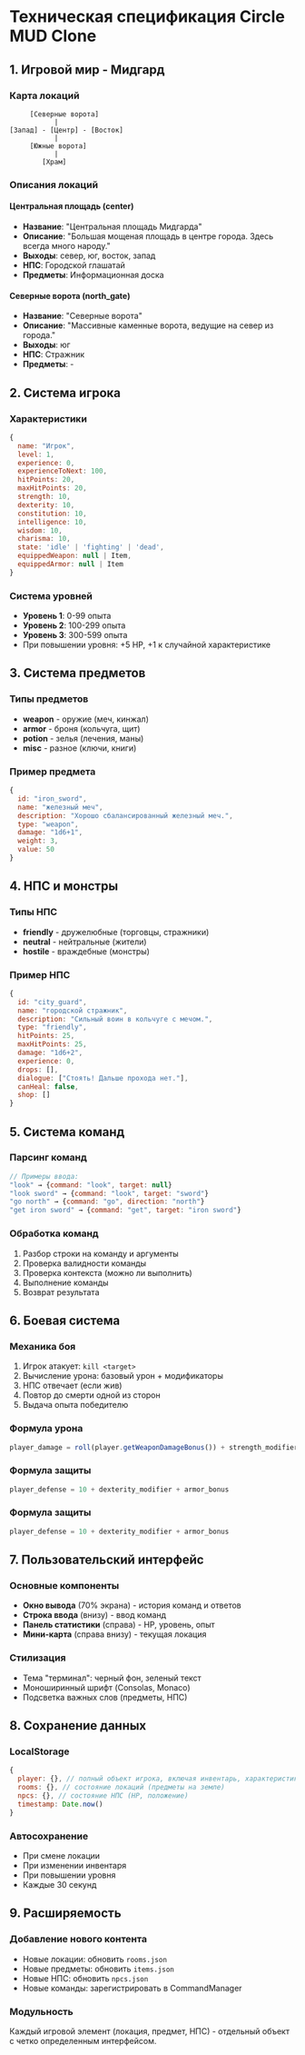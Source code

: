 
# Техническая спецификация Circle MUD Clone

## 1. Игровой мир - Мидгард

### Карта локаций
```
     [Северные ворота]
           |
[Запад] - [Центр] - [Восток]
           |
     [Южные ворота]
           |
        [Храм]
```

### Описания локаций

#### Центральная площадь (center)
- **Название**: "Центральная площадь Мидгарда"
- **Описание**: "Большая мощеная площадь в центре города. Здесь всегда много народу."
- **Выходы**: север, юг, восток, запад
- **НПС**: Городской глашатай
- **Предметы**: Информационная доска

#### Северные ворота (north_gate)
- **Название**: "Северные ворота"
- **Описание**: "Массивные каменные ворота, ведущие на север из города."
- **Выходы**: юг
- **НПС**: Стражник
- **Предметы**: -

## 2. Система игрока

### Характеристики
```javascript
{
  name: "Игрок",
  level: 1,
  experience: 0,
  experienceToNext: 100,
  hitPoints: 20,
  maxHitPoints: 20,
  strength: 10,
  dexterity: 10,
  constitution: 10,
  intelligence: 10,
  wisdom: 10,
  charisma: 10,
  state: 'idle' | 'fighting' | 'dead',
  equippedWeapon: null | Item,
  equippedArmor: null | Item
}
```

### Система уровней
- **Уровень 1**: 0-99 опыта
- **Уровень 2**: 100-299 опыта
- **Уровень 3**: 300-599 опыта
- При повышении уровня: +5 HP, +1 к случайной характеристике

## 3. Система предметов

### Типы предметов
- **weapon** - оружие (меч, кинжал)
- **armor** - броня (кольчуга, щит)
- **potion** - зелья (лечения, маны)
- **misc** - разное (ключи, книги)

### Пример предмета
```javascript
{
  id: "iron_sword",
  name: "железный меч",
  description: "Хорошо сбалансированный железный меч.",
  type: "weapon",
  damage: "1d6+1",
  weight: 3,
  value: 50
}
```

## 4. НПС и монстры

### Типы НПС
- **friendly** - дружелюбные (торговцы, стражники)
- **neutral** - нейтральные (жители)
- **hostile** - враждебные (монстры)

### Пример НПС
```javascript
{
  id: "city_guard",
  name: "городской стражник",
  description: "Сильный воин в кольчуге с мечом.",
  type: "friendly",
  hitPoints: 25,
  maxHitPoints: 25,
  damage: "1d6+2",
  experience: 0,
  drops: [],
  dialogue: ["Стоять! Дальше прохода нет."],
  canHeal: false,
  shop: []
}
```

## 5. Система команд

### Парсинг команд
```javascript
// Примеры ввода:
"look" → {command: "look", target: null}
"look sword" → {command: "look", target: "sword"}
"go north" → {command: "go", direction: "north"}
"get iron sword" → {command: "get", target: "iron sword"}
```

### Обработка команд
1. Разбор строки на команду и аргументы
2. Проверка валидности команды
3. Проверка контекста (можно ли выполнить)
4. Выполнение команды
5. Возврат результата

## 6. Боевая система

### Механика боя
1. Игрок атакует: `kill <target>`
2. Вычисление урона: базовый урон + модификаторы
3. НПС отвечает (если жив)
4. Повтор до смерти одной из сторон
5. Выдача опыта победителю

### Формула урона
```javascript
player_damage = roll(player.getWeaponDamageBonus()) + strength_modifier
```

### Формула защиты
```javascript
player_defense = 10 + dexterity_modifier + armor_bonus
```

### Формула защиты
```javascript
player_defense = 10 + dexterity_modifier + armor_bonus
```

## 7. Пользовательский интерфейс

### Основные компоненты
- **Окно вывода** (70% экрана) - история команд и ответов
- **Строка ввода** (внизу) - ввод команд
- **Панель статистики** (справа) - HP, уровень, опыт
- **Мини-карта** (справа внизу) - текущая локация

### Стилизация
- Тема "терминал": черный фон, зеленый текст
- Моноширинный шрифт (Consolas, Monaco)
- Подсветка важных слов (предметы, НПС)

## 8. Сохранение данных

### LocalStorage
```javascript
{
  player: {}, // полный объект игрока, включая инвентарь, характеристики и экипировку
  rooms: {}, // состояние локаций (предметы на земле)
  npcs: {}, // состояние НПС (HP, положение)
  timestamp: Date.now()
}
```

### Автосохранение
- При смене локации
- При изменении инвентаря
- При повышении уровня
- Каждые 30 секунд

## 9. Расширяемость

### Добавление нового контента
- Новые локации: обновить `rooms.json`
- Новые предметы: обновить `items.json`
- Новые НПС: обновить `npcs.json`
- Новые команды: зарегистрировать в CommandManager

### Модульность
Каждый игровой элемент (локация, предмет, НПС) - отдельный объект с четко определенным интерфейсом.
